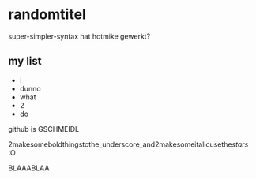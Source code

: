 randomtitel
===========
super-simpler-syntax hat hotmike gewerkt?

## my list

- i
- dunno
- what
- 2
- do

github is GSCHMEIDL

2makesomeboldthingstothe_underscore_and2makesomeitalicusethe*stars* :O


BLAAABLAA
